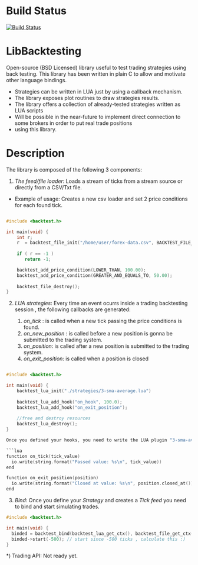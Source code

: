 Build Status
============
[![Build Status](https://travis-ci.org/niedbalski/libbacktesting.png?branch=master)](https://travis-ci.org/niedbalski/libbacktesting)

LibBacktesting
==============

Open-source (BSD Licensed) library useful to test trading strategies using back testing. This library has been
written in plain C to allow and motivate other language bindings.

- Strategies can be written in LUA just by using a callback mechanism.
- The library exposes plot routines to draw strategies results.
- The library offers a collection of already-tested strategies written as LUA scripts
- Will be possible in the near-future to implement direct connection to some brokers in order to put real trade positions
- using this library.

Description
===========

The library is composed of the following 3 components:

  1) *The feed/file loader*: Loads a stream of ticks from a stream source or directly
  from a CSV/Txt file.

  * Example of usage: Creates a new csv loader and set 2 price conditions for each found tick.
  
  ```C
  
  #include <backtest.h>
  
  int main(void) {
      int r;
      r  = backtest_file_init("/home/user/forex-data.csv", BACKTEST_FILE_CSV);
      
      if ( r == -1 ) 
         return -1;

      backtest_add_price_condition(LOWER_THAN, 100.00);
      backtest_add_price_condition(GREATER_AND_EQUALS_TO, 50.00);
      
      backtest_file_destroy();
  }
  ```

  2) *LUA strategies*: Every time an event ocurrs inside a trading backtesting session , the following
  callbacks are generated:
  
      1) *on_tick* : is called when a new tick passing the price conditions is found.
      2) *on_new_position* : is called before a new position is gonna be submitted to the trading system.
      3) *on_position*: is called after a new position is submitted to the trading system.
      4) *on_exit_position*: is called when a position is closed
      
    
  ```C
  
  #include <backtest.h>
  
  int main(void) {
      backtest_lua_init("./strategies/3-sma-average.lua")
      
      backtest_lua_add_hook("on_hook", 100.0);
      backtest_lua_add_hook("on_exit_position");
      
      //free and destroy resources
      backtest_lua_destroy();
  }
  
  Once you defined your hooks, you need to write the LUA plugin "3-sma-average.lua" :
  
  ```lua
  function on_tick(tick_value)
    io.write(string.format("Passed value: %s\n", tick_value))
  end

  function on_exit_position(position)
    io.write(string.format("Closed at value: %s\n", position.closed_at()))
  end
  
  ```
  
  3) *Bind*: Once you define your *Strategy* and creates a *Tick feed* you need to 
  bind and start simulating trades.
  
  ```C
  #include <backtest.h>
  
  int main(void) {
    binded = backtest_bind(backtest_lua_get_ctx(), backtest_file_get_ctx());
    binded->start(-500); // start since -500 ticks , calculate this :)
  }
  ```

  *) Trading API: Not ready yet.






